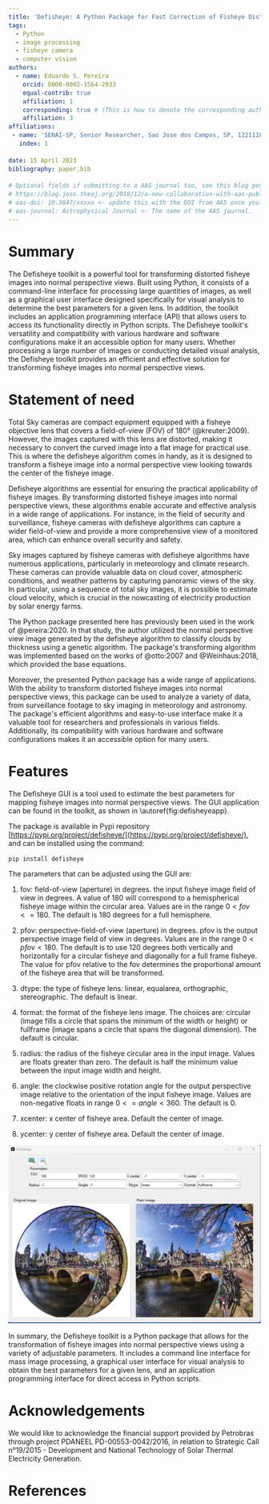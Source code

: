 ```yaml
---
title: 'Defisheye: A Python Package for Fast Correction of Fisheye Distortion in Images.'
tags:
  - Python
  - image processing
  - fisheye camera
  - computer vision
authors:
  - name: Eduardo S. Pereira
    orcid: 0000-0002-1564-2933
    equal-contrib: true
    affiliation: 1
    corresponding: true # (This is how to denote the corresponding author)
    affiliation: 3
affiliations:
 - name: 'SENAI-SP, Senior Researcher, Sao Jose dos Campos, SP, 12211180, Brazil'
   index: 1

date: 15 April 2023
bibliography: paper.bib

# Optional fields if submitting to a AAS journal too, see this blog post:
# https://blog.joss.theoj.org/2018/12/a-new-collaboration-with-aas-publishing
# aas-doi: 10.3847/xxxxx <- update this with the DOI from AAS once you know it.
# aas-journal: Astrophysical Journal <- The name of the AAS journal.
---
```


# Summary


The Defisheye toolkit is a powerful tool for transforming distorted fisheye images into normal perspective views. Built using Python, it consists of a command-line interface for processing large quantities of images, as well as a graphical user interface designed specifically for visual analysis to determine the best parameters for a given lens. In addition, the toolkit includes an application programming interface (API) that allows users to access its functionality directly in Python scripts.  The Defisheye toolkit's versatility and compatibility with various hardware and software configurations make it an accessible option for many users. Whether processing a large number of images or conducting detailed visual analysis, the Defisheye toolkit provides an efficient and effective solution for transforming fisheye images into normal perspective views.


# Statement of need

Total Sky cameras are compact equipment equipped with a fisheye objective lens that covers a field-of-view (FOV) of 180° (@kreuter:2009). However, the images captured with this lens are distorted, making it necessary to convert the curved image into a flat image for practical use. This is where the defisheye algorithm comes in handy, as it is designed to transform a fisheye image into a normal perspective view looking towards the center of the fisheye image.

Defisheye algorithms are essential for ensuring the practical applicability of fisheye images. By transforming distorted fisheye images into normal perspective views, these algorithms enable accurate and effective analysis in a wide range of applications. For instance, in the field of security and surveillance, fisheye cameras with defisheye algorithms can capture a wider field-of-view and provide a more comprehensive view of a monitored area, which can enhance overall security and safety.

Sky images captured by fisheye cameras with defisheye algorithms have numerous applications, particularly in meteorology and climate research. These cameras can provide valuable data on cloud cover, atmospheric conditions, and weather patterns by capturing panoramic views of the sky. In particular, using a sequence of total sky images, it is possible to estimate cloud velocity, which is crucial in the nowcasting of electricity production by solar energy farms.

The Python package presented here has previously been used in the work of @pereira:2020. In that study, the author utilized the normal perspective view image generated by the defisheye algorithm to classify clouds by thickness using a genetic algorithm. The package's transforming algorithm was implemented based on the works of @otto:2007 and @Weinhaus:2018, which provided the base equations.

Moreover, the presented Python package has a wide range of applications. With the ability to transform distorted fisheye images into normal perspective views, this package can be used to analyze a variety of data, from surveillance footage to sky imaging in meteorology and astronomy. The package's efficient algorithms and easy-to-use interface make it a valuable tool for researchers and professionals in various fields. Additionally, its compatibility with various hardware and software configurations makes it an accessible option for many users.

# Features

The Defisheye GUI is a tool used to estimate the best parameters for mapping fisheye images into normal perspective views. The GUI application can be found in the toolkit, as shown in \autoref{fig:defisheyeapp}. 

The package is available in Pypi repository [https://pypi.org/project/defisheye/](https://pypi.org/project/defisheye/), and can be installed using the command:

```bash
pip install defisheye
```

The parameters that can be adjusted using the GUI are:

1. fov: field-of-view (aperture) in degrees. the input fisheye image field of view in degrees. A value of 180 will correspond to a hemispherical fisheye image within the circular area. Values are in the range $0< fov <=180$. The default is 180 degrees for a
full hemisphere.

2. pfov: perspective-field-of-view (aperture) in degrees. pfov is the output perspective image field of view in degrees. Values are in the range $0<pfov<180$. The default is to use 120 degrees both vertically and horizontally for a circular fisheye and diagonally for a full frame fisheye. The value for pfov relative to the fov determines the proportional amount of the fisheye area that will be transformed.

3. dtype: the type of fisheye lens: linear, equalarea, orthographic, stereographic. The default is linear.

4. format: the format of the fisheye lens image. The choices are: circular (image fills a circle that spans the minimum of the width or height) or fullframe (image spans a circle that spans the diagonal dimension). The default is circular.

5. radius: the radius of the fisheye circular area in the input image. Values are floats greater than zero. The default is half the minimum value between the input image width and height.

6. angle: the clockwise positive rotation angle for the output perspective image relative to the orientation of the input fisheye image. Values are non-negative floats in range $0<=angle<360$. The default is 0.

7. xcenter: x center of fisheye area. Default the center of image.

8. ycenter: y center of fisheye area. Default the center of image.


![The Defisheye Application for parameter analysis.\label{fig:defisheyeapp}](./images/defisheyeapp.png)

In summary, the Defisheye toolkit is a Python package that allows for the transformation of fisheye images into normal perspective views using a variety of adjustable parameters. It includes a command line interface for mass image processing, a graphical user interface for visual analysis to obtain the best parameters for a given lens, and an application programming interface for direct access in Python scripts.

# Acknowledgements

We would like to acknowledge the financial support provided by Petrobras through project PDANEEL PD-00553-0042/2016, in relation to Strategic Call n°19/2015 - Development and National Technology of Solar Thermal Electricity Generation. 


# References